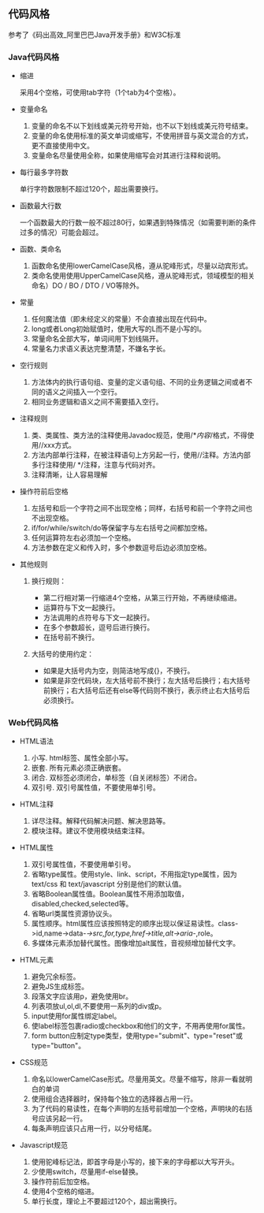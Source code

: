 ## 代码风格

参考了《码出高效_阿里巴巴Java开发手册》和W3C标准

### Java代码风格
- 缩进  

  采用4个空格，可使用tab字符（1个tab为4个空格）。
- 变量命名
  
    1. 变量的命名不以下划线或美元符号开始，也不以下划线或美元符号结束。      
    2. 变量的命名使用标准的英文单词或缩写，不使用拼音与英文混合的方式，更不直接使用中文。    
    3. 变量命名尽量使用全称，如果使用缩写会对其进行注释和说明。
- 每行最多字符数

  单行字符数限制不超过120个，超出需要换行。 
- 函数最大行数

	一个函数最大的行数一般不超过80行，如果遇到特殊情况（如需要判断的条件过多的情况）可能会超过。  
- 函数、类命名

    1. 函数命名使用lowerCamelCase风格，遵从驼峰形式，尽量以动宾形式。  
    2. 类命名使用使用UpperCamelCase风格，遵从驼峰形式，领域模型的相关命名）DO / BO / DTO / VO等除外。
- 常量

    1. 任何魔法值（即未经定义的常量）不会直接出现在代码中。  
    2. long或者Long初始赋值时，使用大写的L而不是小写的l。  
    3. 常量命名全部大写，单词间用下划线隔开。  
    4. 常量名力求语义表达完整清楚，不嫌名字长。
- 空行规则

    1. 方法体内的执行语句组、变量的定义语句组、不同的业务逻辑之间或者不同的语义之间插入一个空行。  
    2. 相同业务逻辑和语义之间不需要插入空行。
- 注释规则

    1. 类、类属性、类方法的注释使用Javadoc规范，使用/**内容*/格式，不得使用//xxx方式。
    2. 方法内部单行注释，在被注释语句上方另起一行，使用//注释。方法内部多行注释使用/ */注释，注意与代码对齐。
	3. 注释清晰，让人容易理解
- 操作符前后空格

    1. 左括号和后一个字符之间不出现空格；同样，右括号和前一个字符之间也不出现空格。  
    2. if/for/while/switch/do等保留字与左右括号之间都加空格。
    3. 任何运算符左右必须加一个空格。
    4. 方法参数在定义和传入时，多个参数逗号后边必须加空格。
- 其他规则

    1. 换行规则：
		* 第二行相对第一行缩进4个空格，从第三行开始，不再继续缩进。
		* 运算符与下文一起换行。
		* 方法调用的点符号与下文一起换行。
		* 在多个参数超长，逗号后进行换行。
		* 在括号前不换行。

    2. 大括号的使用约定：
		* 如果是大括号内为空，则简洁地写成{}，不换行。
		* 如果是非空代码块，左大括号前不换行；左大括号后换行；右大括号前换行；右大括号后还有else等代码则不换行，表示终止右大括号后必须换行。

### Web代码风格
- HTML语法
	1. 小写. html标签、属性全部小写。
	2. 嵌套. 所有元素必须正确嵌套。
	3. 闭合. 双标签必须闭合，单标签（自关闭标签）不闭合。
	4. 双引号. 双引号属性值，不要使用单引号。
	
- HTML注释
	1. 详尽注释。解释代码解决问题、解决思路等。
	2. 模块注释。建议不使用模块结束注释。
	
- HTML属性
	1. 双引号属性值，不要使用单引号。
	2. 省略type属性。使用style、link、script，不用指定type属性，因为 text/css 和 text/javascript 分别是他们的默认值。
	3. 省略Boolean属性值。Boolean属性不用添加取值，disabled,checked,selected等。
	4. 省略url类属性资源协议头。
	5. 属性顺序。html属性应该按照特定的顺序出现以保证易读性。class->id,name->data-*->src,for,type,href->title,alt->aria-*,role。
	6. 多媒体元素添加替代属性。图像增加alt属性，音视频增加替代文字。

- HTML元素
	1. 避免冗余标签。
	2. 避免JS生成标签。
	3. 段落文字应该用p，避免使用br。
	4. 列表项放ul,ol,dl,不要使用一系列的div或p。
	5. input使用for属性绑定label。
	6. 使label标签包裹radio或checkbox和他们的文字，不用再使用for属性。
	7. form button应制定type类型，使用type="submit"、type="reset"或type="button"。

- CSS规范
	1. 命名以lowerCamelCase形式。尽量用英文。尽量不缩写，除非一看就明白的单词
	2. 使用组合选择器时，保持每个独立的选择器占用一行。
	3. 为了代码的易读性，在每个声明的左括号前增加一个空格，声明块的右括号应该另起一行。
	4. 每条声明应该只占用一行，以分号结尾。
- Javascript规范

	1. 使用驼峰标记法，即首字母是小写的，接下来的字母都以大写开头。
	2. 少使用switch，尽量用if-else替换。
	3. 操作符前后加空格。
	4. 使用4个空格的缩进。
	5. 单行长度，理论上不要超过120个，超出需换行。